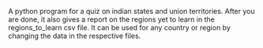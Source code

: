 A python program for a quiz on indian states and union territories. After you are done, it also gives a report on the regions yet to learn in the regions_to_learn csv file.
It can be used for any country or region by changing the data in the respective files.
